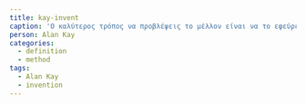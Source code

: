 ```yaml
---
title: kay-invent
caption: 'Ο καλύτερος τρόπος να προβλέψεις το μέλλον είναι να το εφεύρεις'
person: Alan Kay
categories:
  - definition
  - method
tags:
  - Alan Kay
  - invention
---
```

